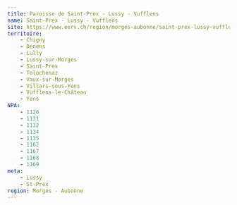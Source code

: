 ```yaml
---
title: Paroisse de Saint-Prex - Lussy - Vufflens
name: Saint-Prex - Lussy - Vufflens
site: https://www.eerv.ch/region/morges-aubonne/saint-prex-lussy-vufflens/accueil
territoire:
    - Chigny
    - Denens
    - Lully
    - Lussy-sur-Morges
    - Saint-Prex
    - Tolochenaz
    - Vaux-sur-Morges
    - Villars-sous-Yens
    - Vufflens-le-Château
    - Yens
NPA:
    - 1126
    - 1131
    - 1132
    - 1134
    - 1135
    - 1162
    - 1167
    - 1168
    - 1169
meta:
    - Lussy
    - St-Prex
region: Morges - Aubonne
---
```

